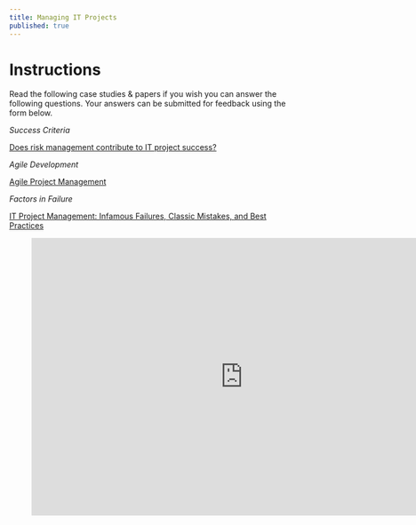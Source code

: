 ```yaml
---
title: Managing IT Projects
published: true
---
```


# Instructions


Read the following case studies & papers if you wish you can answer the following questions. Your answers can be submitted for feedback using the form below. 


*Success Criteria*

[Does risk management contribute to IT project success?](http://web.nchu.edu.tw/pweb/users/arborfish/lesson/10489.pdf)


*Agile Development*

[Agile Project Management](https://www.researchgate.net/profile/Michael_Karlesky/publication/229042037_Agile_Project_Management/links/5512b1c70cf270fd7e3332b1.pdf)


*Factors in Failure*

[IT Project Management: Infamous
Failures, Classic Mistakes, and Best
Practices](http://www2.comm.virginia.edu/cmit/Research/MISQE%206-07.pdf)






<figure>
<iframe src="https://docs.google.com/forms/d/e/1FAIpQLSdGR04nRw_zcM9HitnWqeRD0UxpyKGcq5zsRWWoasfesZeGsQ/viewform?embedded=true" width="760" height="500" frameborder="0" marginheight="0" marginwidth="0">Loading...</iframe>
  </figure>

